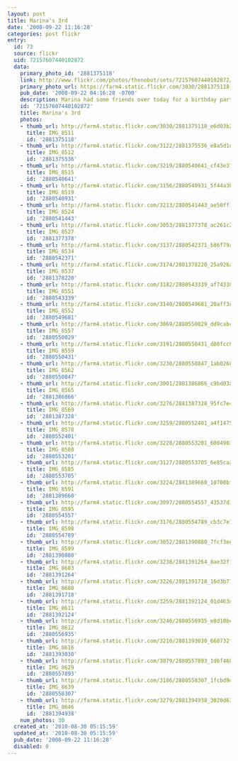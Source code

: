 ```yaml
---
layout: post
title: Marina's 3rd
date: '2008-09-22 11:16:28'
categories: post flickr
entry:
  id: 73
  source: flickr
  uid: 72157607440102872
  data:
    primary_photo_id: '2881375118'
    link: http://www.flickr.com/photos/thenobot/sets/72157607440102872/
    primary_photo_url: https://farm4.static.flickr.com/3030/2881375118_e6d03b2573_m.jpg
    pub_date: '2008-09-22 04:16:28 -0700'
    description: Marina had some friends over today for a birthday party!
    id: '72157607440102872'
    title: Marina's 3rd
    photos:
    - thumb_url: http://farm4.static.flickr.com/3030/2881375118_e6d03b2573_s.jpg
      title: IMG_8511
      id: '2881375118'
    - thumb_url: http://farm4.static.flickr.com/3122/2881375536_e8a5d1dde4_s.jpg
      title: IMG_8512
      id: '2881375536'
    - thumb_url: http://farm4.static.flickr.com/3219/2880540641_cf43e3777d_s.jpg
      title: IMG_8515
      id: '2880540641'
    - thumb_url: http://farm4.static.flickr.com/3156/2880540931_5f44a3b314_s.jpg
      title: IMG_8519
      id: '2880540931'
    - thumb_url: http://farm4.static.flickr.com/3213/2880541443_ae50ff1854_s.jpg
      title: IMG_8524
      id: '2880541443'
    - thumb_url: http://farm4.static.flickr.com/3053/2881377378_ac261c240c_s.jpg
      title: IMG_8527
      id: '2881377378'
    - thumb_url: http://farm4.static.flickr.com/3137/2880542371_b86f79a024_s.jpg
      title: IMG_8534
      id: '2880542371'
    - thumb_url: http://farm4.static.flickr.com/3174/2881378220_25a926aebe_s.jpg
      title: IMG_8537
      id: '2881378220'
    - thumb_url: http://farm4.static.flickr.com/3182/2880543339_af743383e1_s.jpg
      title: IMG_8551
      id: '2880543339'
    - thumb_url: http://farm4.static.flickr.com/3140/2880549681_20aff3cc7f_s.jpg
      title: IMG_8552
      id: '2880549681'
    - thumb_url: http://farm4.static.flickr.com/3069/2880550029_dd9cabcf4f_s.jpg
      title: IMG_8557
      id: '2880550029'
    - thumb_url: http://farm4.static.flickr.com/3191/2880550431_d00fcc8f92_s.jpg
      title: IMG_8559
      id: '2880550431'
    - thumb_url: http://farm4.static.flickr.com/3230/2880550847_1ab02684f7_s.jpg
      title: IMG_8562
      id: '2880550847'
    - thumb_url: http://farm4.static.flickr.com/3001/2881386866_c9bd03afe5_s.jpg
      title: IMG_8565
      id: '2881386866'
    - thumb_url: http://farm4.static.flickr.com/3276/2881387328_95fc7e409b_s.jpg
      title: IMG_8569
      id: '2881387328'
    - thumb_url: http://farm4.static.flickr.com/3259/2880552401_a4f147597d_s.jpg
      title: IMG_8578
      id: '2880552401'
    - thumb_url: http://farm4.static.flickr.com/3228/2880553201_60049035d9_s.jpg
      title: IMG_8580
      id: '2880553201'
    - thumb_url: http://farm4.static.flickr.com/3127/2880553705_6e85caa4ea_s.jpg
      title: IMG_8585
      id: '2880553705'
    - thumb_url: http://farm4.static.flickr.com/3224/2881389660_10700bf7bc_s.jpg
      title: IMG_8591
      id: '2881389660'
    - thumb_url: http://farm4.static.flickr.com/3097/2880554557_43537d3853_s.jpg
      title: IMG_8595
      id: '2880554557'
    - thumb_url: http://farm4.static.flickr.com/3176/2880554789_cb3c7e1812_s.jpg
      title: IMG_8598
      id: '2880554789'
    - thumb_url: http://farm4.static.flickr.com/3052/2881390880_7fcf3ee748_s.jpg
      title: IMG_8599
      id: '2881390880'
    - thumb_url: http://farm4.static.flickr.com/3238/2881391264_8ae32f1d32_s.jpg
      title: IMG_8603
      id: '2881391264'
    - thumb_url: http://farm4.static.flickr.com/3226/2881391718_16d3b776f2_s.jpg
      title: IMG_8608
      id: '2881391718'
    - thumb_url: http://farm4.static.flickr.com/3259/2881392124_01d463d7d4_s.jpg
      title: IMG_8611
      id: '2881392124'
    - thumb_url: http://farm4.static.flickr.com/3246/2880556935_e8d10be455_s.jpg
      title: IMG_8612
      id: '2880556935'
    - thumb_url: http://farm4.static.flickr.com/3210/2881393030_668732fba7_s.jpg
      title: IMG_8616
      id: '2881393030'
    - thumb_url: http://farm4.static.flickr.com/3079/2880557893_1d6f468970_s.jpg
      title: IMG_8629
      id: '2880557893'
    - thumb_url: http://farm4.static.flickr.com/3186/2880558307_1fcbd9d125_s.jpg
      title: IMG_8639
      id: '2880558307'
    - thumb_url: http://farm4.static.flickr.com/3279/2881394938_3020d63f6a_s.jpg
      title: IMG_8646
      id: '2881394938'
    num_photos: 30
  created_at: '2010-08-30 05:15:59'
  updated_at: '2010-08-30 05:15:59'
  pub_date: '2008-09-22 11:16:28'
  disabled: 0
---
```

